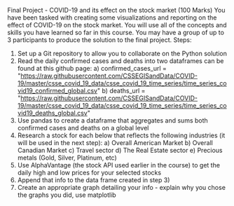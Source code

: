 Final Project - COVID-19 and its effect on the stock market (100 Marks)
You have been tasked with creating some visualizations and reporting on the effect of COVID-19 on the stock market.  You will use all of the concepts and skills you have learned so far in this course.  You may have a group of up to 3 participants to produce the solution to the final project.
Steps:
1)	Set up a Git repository to allow you to collaborate on the Python solution
2)	Read the daily confirmed cases and deaths into two dataframes can be found at this github page:
a)	confirmed_cases_url = "https://raw.githubusercontent.com/CSSEGISandData/COVID-19/master/csse_covid_19_data/csse_covid_19_time_series/time_series_covid19_confirmed_global.csv"
b)	deaths_url = "https://raw.githubusercontent.com/CSSEGISandData/COVID-19/master/csse_covid_19_data/csse_covid_19_time_series/time_series_covid19_deaths_global.csv"
3)	Use pandas to create a dataframe that aggregates and sums both confirmed cases and deaths on a global level
4)	Research a stock for each below that reflects the following industries (it will be used in the next step):
a)	Overall American Market
b)	Overall Canadian Market
c)	Travel sector
d)	The Real Estate sector
e)	Precious metals (Gold, Silver, Platinum, etc)
5)	Use AlphaVantage (the stock API used earlier in the course) to get the daily high and low prices for your selected stocks
6)	Append that info to the data frame created in step 3)
7)	Create an appropriate graph detailing your info - explain why you chose the graphs you did, use matplotlib


